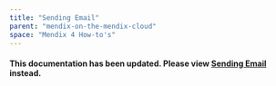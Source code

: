 ```yaml
---
title: "Sending Email"
parent: "mendix-on-the-mendix-cloud"
space: "Mendix 4 How-to's"
---
```

#### This documentation has been updated. Please view [Sending Email](/mendixcloud/sending-email) instead.
